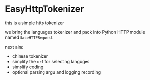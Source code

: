 # EasyHttpTokenizer

this is a simple http tokenizer,

we bring the languages tokenizer and pack into Python HTTP module named `BaseHTTPRequest`



next aim:
- chinese tokenizer
- simplify the `url` for selecting languges
- simplify coding
- optional parsing argu and logging recording


